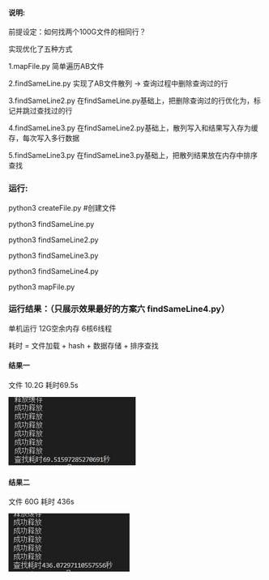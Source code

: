 #### 说明:
前提设定：如何找两个100G文件的相同行？

实现优化了五种方式

1.mapFile.py 简单遍历AB文件

2.findSameLine.py 实现了AB文件散列 -> 查询过程中删除查询过的行

3.findSameLine2.py 在findSameLine.py基础上，把删除查询过的行优化为，标记并跳过查找过的行

4.findSameLine3.py 在findSameLine2.py基础上，散列写入和结果写入存为缓存，每次写入多行数据

5.findSameLine3.py 在findSameLine3.py基础上，把散列结果放在内存中排序查找


### 运行:

python3 createFile.py #创建文件

python3 findSameLine.py

python3 findSameLine2.py

python3 findSameLine3.py

python3 findSameLine4.py

python3 mapFile.py


### 运行结果：（只展示效果最好的方案六 findSameLine4.py）

单机运行 12G空余内存 6核6线程

耗时 = 文件加载 + hash + 数据存储 + 排序查找

#### 结果一

文件 10.2G 耗时69.5s

![image](https://github.com/1036875207/BigTextFindLine/blob/master/images/11590551079_.pic_hd.jpg)

<!-- #### 结果二

AB文件 20.4G 耗时 560s

![image](https://github.com/1036875207/BigTextFindLine/blob/master/images/WechatIMG1.png) -->

#### 结果二

文件 60G 耗时 436s

![image](https://github.com/1036875207/BigTextFindLine/blob/master/images/11590551551_.pic_hd.jpg)
